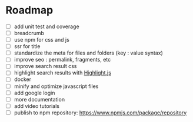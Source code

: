 <!--
{
  "order":6,
  "title": "Roadmap"
}
-->


# Roadmap

- [ ] add unit test and coverage
- [ ] breadcrumb
- [ ] use npm for css and js
- [ ] ssr for title
- [ ] standardize the meta for files and folders (key : value syntax) 
- [ ] improve seo : permalink, fragments, etc
- [ ] improve search result css
- [ ] highlight search results with [Highlight.js](http://highlightjs.org)
- [ ] docker
- [ ] minify and optimize javascript files
- [ ] add google login
- [ ] more documentation
- [ ] add video tutorials
- [ ] publish to npm repository: https://www.npmjs.com/package/repository